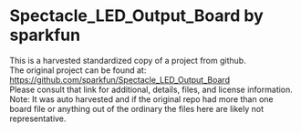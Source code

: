 
# Spectacle_LED_Output_Board by sparkfun  
This is a harvested standardized copy of a project from github.  
The original project can be found at:  
https://github.com/sparkfun/Spectacle_LED_Output_Board  
Please consult that link for additional, details, files, and license information.  
Note: It was auto harvested and if the original repo had more than one board file or anything out of the ordinary the files here are likely not representative.  
    
